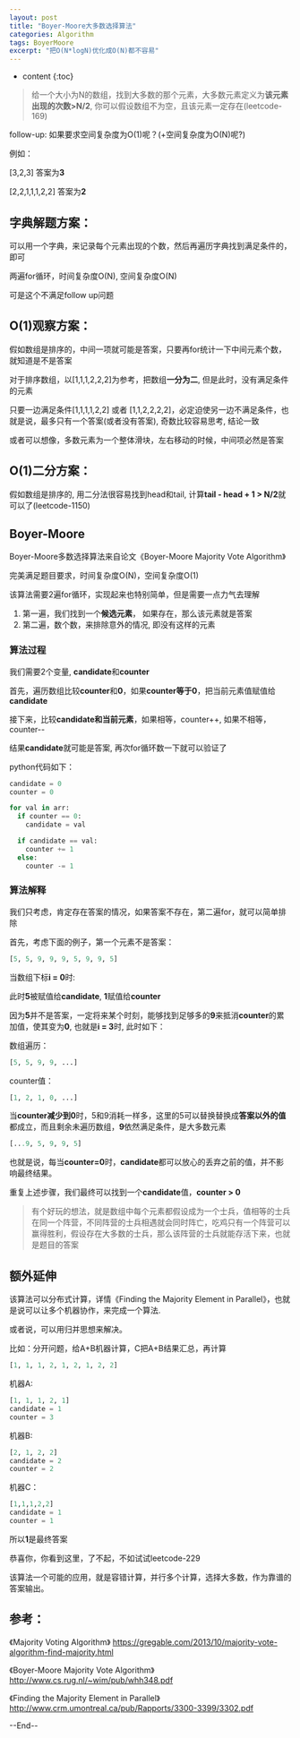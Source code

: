 ```yaml
---
layout: post
title: "Boyer-Moore大多数选择算法"
categories: Algorithm
tags: BoyerMoore
excerpt: "把O(N*logN)优化成O(N)都不容易"
---
```


* content
{:toc}

> 给一个大小为N的数组，找到大多数的那个元素，大多数元素定义为**该元素出现的次数>N/2**, 你可以假设数组不为空，且该元素一定存在(leetcode-169)

follow-up: 如果要求空间复杂度为O(1)呢？(+空间复杂度为O(N)呢?)

例如：

[3,2,3] 答案为**3**

[2,2,1,1,1,2,2] 答案为**2**

## 字典解题方案：

可以用一个字典，来记录每个元素出现的个数，然后再遍历字典找到满足条件的，即可

两遍for循环，时间复杂度O(N), 空间复杂度O(N)

可是这个不满足follow up问题

## O(1)观察方案：

假如数组是排序的，中间一项就可能是答案，只要再for统计一下中间元素个数，就知道是不是答案

对于排序数组，以[1,1,1,2,2,2]为参考，把数组**一分为二**, 但是此时，没有满足条件的元素

只要一边满足条件[1,1,1,1,2,2] 或者 [1,1,2,2,2,2]，必定迫使另一边不满足条件，也就是说，最多只有一个答案(或者没有答案), 奇数比较容易思考, 结论一致

或者可以想像，多数元素为一个整体滑块，左右移动的时候，中间项必然是答案

## O(1)二分方案：

假如数组是排序的, 用二分法很容易找到head和tail, 计算**tail - head + 1 > N/2**就可以了(leetcode-1150)

## Boyer-Moore
Boyer-Moore多数选择算法来自论文《Boyer-Moore Majority Vote Algorithm》

完美满足题目要求，时间复杂度O(N)，空间复杂度O(1)

该算法需要2遍for循环，实现起来也特别简单，但是需要一点力气去理解

1. 第一遍，我们找到一个**候选元素**， 如果存在，那么该元素就是答案
2. 第二遍，数个数，来排除意外的情况, 即没有这样的元素


### 算法过程

我们需要2个变量, **candidate**和**counter**

首先，遍历数组比较**counter**和**0**，如果**counter等于0**，把当前元素值赋值给**candidate**

接下来，比较**candidate和当前元素**，如果相等，counter++, 如果不相等，counter--

结果**candidate**就可能是答案, 再次for循环数一下就可以验证了

python代码如下：

```python
candidate = 0
counter = 0

for val in arr:
  if counter == 0:
    candidate = val

  if candidate == val:
    counter += 1
  else:
    counter -= 1
```

### 算法解释

我们只考虑，肯定存在答案的情况，如果答案不存在，第二遍for，就可以简单排除

首先，考虑下面的例子，第一个元素不是答案：

```python
[5, 5, 9, 9, 9, 5, 9, 9, 5]
```

当数组下标**i = 0**时:

此时**5**被赋值给**candidate**, **1**赋值给**counter**

因为**5**并不是答案，一定将来某个时刻，能够找到足够多的**9**来抵消**counter**的累加值，使其变为**0**, 也就是**i = 3**时, 此时如下：

数组遍历：

```python
[5, 5, 9, 9, ...]
```
counter值：

```python
[1, 2, 1, 0, ...]
```

当**counter减少到0**时，5和9消耗一样多，这里的5可以替换替换成**答案以外的值**都成立，而且剩余未遍历数组，**9**依然满足条件，是大多数元素

```python
[...9, 5, 9, 9, 5]
```

也就是说，每当**counter=0**时，**candidate**都可以放心的丢弃之前的值，并不影响最终结果。

重复上述步骤，我们最终可以找到一个**candidate**值，**counter > 0**

> 有个好玩的想法，就是数组中每个元素都假设成为一个士兵，值相等的士兵在同一个阵营，不同阵营的士兵相遇就会同时阵亡，吃鸡只有一个阵营可以赢得胜利，假设存在大多数的士兵，那么该阵营的士兵就能存活下来，也就是题目的答案

## 额外延伸

该算法可以分布式计算，详情《Finding the Majority Element in Parallel》，也就是说可以让多个机器协作，来完成一个算法. 

或者说，可以用归并思想来解决。

比如：分开问题，给A+B机器计算，C把A+B结果汇总，再计算

```python
[1, 1, 1, 2, 1, 2, 1, 2, 2]
```

机器A:

```python
[1, 1, 1, 2, 1]
candidate = 1
counter = 3
```

机器B:

```python
[2, 1, 2, 2]
candidate = 2
counter = 2
```

机器C：

```python
[1,1,1,2,2]
candidate = 1
counter = 1
```

所以**1**是最终答案

恭喜你，你看到这里，了不起，不如试试leetcode-229

该算法一个可能的应用，就是容错计算，并行多个计算，选择大多数，作为靠谱的答案输出。

## 参考：

《Majority Voting Algorithm》 https://gregable.com/2013/10/majority-vote-algorithm-find-majority.html

《Boyer-Moore Majority Vote Algorithm》 http://www.cs.rug.nl/~wim/pub/whh348.pdf

《Finding the Majority Element in Parallel》 http://www.crm.umontreal.ca/pub/Rapports/3300-3399/3302.pdf

--End--